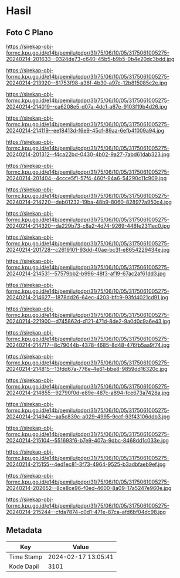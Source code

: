 # Hasil

## Foto C Plano

https://sirekap-obj-formc.kpu.go.id/e14b/pemilu/pdpr/31/75/06/10/05/3175061005275-20240214-201633--0324de73-c640-45b5-b9b5-0b4e20dc3bdd.jpg

https://sirekap-obj-formc.kpu.go.id/e14b/pemilu/pdpr/31/75/06/10/05/3175061005275-20240214-213920--81753f98-a36f-4b30-a97c-12b815085c2e.jpg

https://sirekap-obj-formc.kpu.go.id/e14b/pemilu/pdpr/31/75/06/10/05/3175061005275-20240214-214019--ca6208e5-d07a-4dc1-a67e-9103f19b4d26.jpg

https://sirekap-obj-formc.kpu.go.id/e14b/pemilu/pdpr/31/75/06/10/05/3175061005275-20240214-214119--ee18413d-f6e9-45cf-89aa-6efb4f009a94.jpg

https://sirekap-obj-formc.kpu.go.id/e14b/pemilu/pdpr/31/75/06/10/05/3175061005275-20240214-201312--f4ca22bd-0430-4b02-9a27-7abd61dab323.jpg

https://sirekap-obj-formc.kpu.go.id/e14b/pemilu/pdpr/31/75/06/10/05/3175061005275-20240214-201404--4ccce5f1-57f4-460f-94a6-54290c11c909.jpg

https://sirekap-obj-formc.kpu.go.id/e14b/pemilu/pdpr/31/75/06/10/05/3175061005275-20240214-214220--deb01232-19ba-48b9-8060-828977a950c4.jpg

https://sirekap-obj-formc.kpu.go.id/e14b/pemilu/pdpr/31/75/06/10/05/3175061005275-20240214-214320--da229b73-c8a2-4d74-9269-446fe2311ec0.jpg

https://sirekap-obj-formc.kpu.go.id/e14b/pemilu/pdpr/31/75/06/10/05/3175061005275-20240214-201728--c2619101-93dd-40ae-bc3f-e8654229434e.jpg

https://sirekap-obj-formc.kpu.go.id/e14b/pemilu/pdpr/31/75/06/10/05/3175061005275-20240214-214531--57579bb2-b996-48f3-af19-67ac2af61dd3.jpg

https://sirekap-obj-formc.kpu.go.id/e14b/pemilu/pdpr/31/75/06/10/05/3175061005275-20240214-214627--1878dd26-64ec-4203-bfc9-93fd4021cd91.jpg

https://sirekap-obj-formc.kpu.go.id/e14b/pemilu/pdpr/31/75/06/10/05/3175061005275-20240214-221900--d745862d-d121-471d-8de2-9a0d0c9a6e43.jpg

https://sirekap-obj-formc.kpu.go.id/e14b/pemilu/pdpr/31/75/06/10/05/3175061005275-20240214-214717--8c79044b-4378-4685-8d48-476fb5aa9f74.jpg

https://sirekap-obj-formc.kpu.go.id/e14b/pemilu/pdpr/31/75/06/10/05/3175061005275-20240214-214815--13fdd67a-776e-4e61-bbe8-9859dd16320c.jpg

https://sirekap-obj-formc.kpu.go.id/e14b/pemilu/pdpr/31/75/06/10/05/3175061005275-20240214-214855--92790f0d-e89e-487c-a894-fce673a7428a.jpg

https://sirekap-obj-formc.kpu.go.id/e14b/pemilu/pdpr/31/75/06/10/05/3175061005275-20240214-214942--aa5c839c-a029-4995-9ccf-93f43106ddb3.jpg

https://sirekap-obj-formc.kpu.go.id/e14b/pemilu/pdpr/31/75/06/10/05/3175061005275-20240214-215104--551693f6-b7e9-407a-9dbc-8468dd1c033e.jpg

https://sirekap-obj-formc.kpu.go.id/e14b/pemilu/pdpr/31/75/06/10/05/3175061005275-20240214-215155--4ed1ec81-3f73-4964-9525-b3adbfaeb9ef.jpg

https://sirekap-obj-formc.kpu.go.id/e14b/pemilu/pdpr/31/75/06/10/05/3175061005275-20240214-202652--8ce8ce96-f0ed-4600-8a09-17a5247e960e.jpg

https://sirekap-obj-formc.kpu.go.id/e14b/pemilu/pdpr/31/75/06/10/05/3175061005275-20240214-215244--cfda7874-c0d1-471e-87ca-afd6bf04dc98.jpg


## Metadata

| Key        | Value               |
| ---------- | ------------------- |
| Time Stamp | 2024-02-17 13:05:41 |
| Kode Dapil | 3101                |



